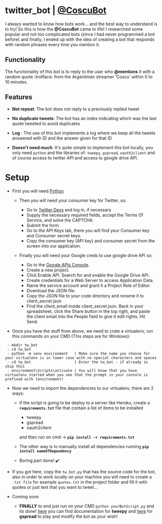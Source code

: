 # twitter_bot | [@CoscuBot](https://twitter.com/CoscuBot)
I always wanted to know how bots work... and the best way to understand is to try! So this is how the **@CoscuBot** came to life! I researched some popular and not too complicated bots (since I had never programmed a bot before) and finally, I ended up with the idea of creating a bot that responds with random phrases every time you mention it.

## Functionality 
The functionality of this bot is to reply to the user who **@mentions** it with a random quote :trollface: from the Argentinian streamer 'Coscu' within 0 to 10 minutes.

## Features

- **Not repeat**: The bot does not reply to a previously replied tweet

- **No duplicate tweets**: The bot has an index indicating which was the last quote tweeted to avoid duplicates

- **Log** : The use of this bot implements a log where we keep all the tweets answered with ID and the answer given for that ID

- **Doesn't need much**: It's quite simple to implement this bot locally, you only need `python` and the libraries of: `tweepy`, `gspread`, `oauth2client` and of course access to twitter API and access to google drive API.
                         
# Setup

- First you will need [Python](https://www.python.org/downloads/)
  - Then you will need your consumer key for Twitter, so:
    - Go to [Twitter Devs](https://dev.twitter.com/apps/new) and log in, if necessary
    - Supply the necessary required fields, accept the Terms Of Service, and solve the CAPTCHA.
    - Submit the form
    - Go to the API Keys tab, there you will find your Consumer key and Consumer secret keys.
    - Copy the consumer key (API key) and consumer secret from the screen into our application.
    
  - Finally you will need your Google creds to use google drive API so:
    -  Go to the [Google APIs Console](https://console.developers.google.com/).
    -  Create a new project.
    -  Click Enable API. Search for and enable the Google Drive API.
    -  Create credentials for a Web Server to access Application Data.
    -  Name the service account and grant it a Project Role of Editor.
    -  Download the JSON file.
    -  Copy the JSON file to your code directory and rename it to client_secret.json
    -  Find the  client_email inside client_secret.json. Back in your spreadsheet, click the Share button in the top right, and paste the client email into the People field to give it edit rights. Hit Send.

- Once you have the stuff from above, we need to crate a virtualenv, run this commands on your CMD (This steps are for Windows):
```
 - mkdir tw_bot
 - cd tw_bot
 - python -m venv environment   | Make sure the name you choose for your virtualenv is in lower case with no special characters and spaces
 - cd tw_bot                    | Enter the tw_bot - if already in skip this
 - environment\Scripts\activate | You will know that you have virtualenv started when you see that the prompt in your console is prefixed with (environment)
```      
- Now we need to import the dependencies to our virtualenv, there are 2 ways:

     - if the script is going to be deploy to a server like Heroku, create a **```requirements.txt```** file 
       that contain a list of items to be installed
       - tweepy
       - gspread
       - oauth2client
                                                   
       and then run on cmd -> **```pip install -r requirements.txt```** 
     
     - The other way is to manually install all dependencies running **```pip install nameOfDependency```** 
    
     - Boring part done! :heavy_check_mark:

 - If you got here, copy the `tw_bot.py` that has the source code for the bot, also in order to work locally on your machine
   you will need to create a `.txt file` for example `quotes.txt` in the project folder and fill it with quotes or just text that you want to tweet...
   
- Coming soon

  - **FINALLY** to end just run on your CMD `python yourBotScript.py` and its done! [here](https://tweepy.readthedocs.io/en/latest/) you can find documentation for **tweepy** and [here](https://gspread.readthedocs.io/en/latest/) for
    **gspread** to play and modify the bot as your wish! 
